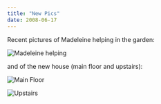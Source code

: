 ```yaml
---
title: "New Pics"
date: 2008-06-17
---
```

<p>Recent pictures of Madeleine helping in the garden:</p>

<p><img src="@root/files/2008/06/maddie.jpg" alt="Madeleine helping" class="centered"></p>

<p>and of the new house (main floor and upstairs):</p>

<p><img src="@root/files/2008/06/mainfloor.jpg" alt="Main Floor" class="centered"></p>

<p><img src="@root/files/2008/06/upstairs.jpg" alt="Upstairs" class="centered"></p>
